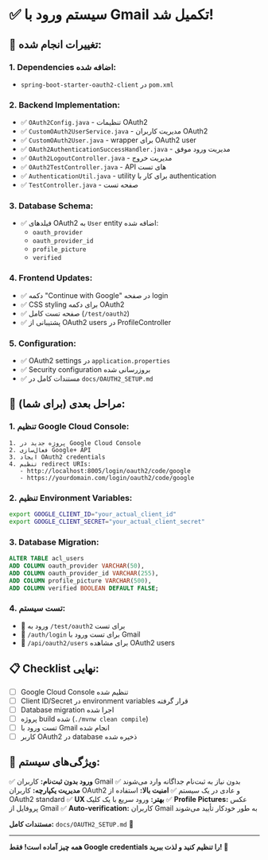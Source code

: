 # ✅ سیستم ورود با Gmail تکمیل شد!

## 🎯 تغییرات انجام شده:

### 1. **Dependencies اضافه شده:**
- `spring-boot-starter-oauth2-client` در `pom.xml`

### 2. **Backend Implementation:**
- ✅ `OAuth2Config.java` - تنظیمات OAuth2 
- ✅ `CustomOAuth2UserService.java` - مدیریت کاربران OAuth2
- ✅ `CustomOAuth2User.java` - wrapper برای OAuth2 user
- ✅ `OAuth2AuthenticationSuccessHandler.java` - مدیریت ورود موفق
- ✅ `OAuth2LogoutController.java` - مدیریت خروج
- ✅ `OAuth2TestController.java` - API های تست
- ✅ `AuthenticationUtil.java` - utility برای کار با authentication
- ✅ `TestController.java` - صفحه تست

### 3. **Database Schema:**
- ✅ فیلدهای OAuth2 به `User` entity اضافه شده:
  - `oauth_provider`
  - `oauth_provider_id` 
  - `profile_picture`
  - `verified`

### 4. **Frontend Updates:**
- ✅ دکمه "Continue with Google" در صفحه login
- ✅ CSS styling برای دکمه OAuth2
- ✅ صفحه تست کامل (`/test/oauth2`)
- ✅ پشتیبانی از OAuth2 users در ProfileController

### 5. **Configuration:**
- ✅ OAuth2 settings در `application.properties`
- ✅ Security configuration بروزرسانی شده
- ✅ مستندات کامل در `docs/OAUTH2_SETUP.md`

## 🚀 مراحل بعدی (برای شما):

### 1. **تنظیم Google Cloud Console:**
```
1. پروژه جدید در Google Cloud Console
2. فعال‌سازی Google+ API  
3. ایجاد OAuth2 credentials
4. تنظیم redirect URIs:
   - http://localhost:8005/login/oauth2/code/google
   - https://yourdomain.com/login/oauth2/code/google
```

### 2. **تنظیم Environment Variables:**
```bash
export GOOGLE_CLIENT_ID="your_actual_client_id"
export GOOGLE_CLIENT_SECRET="your_actual_client_secret"
```

### 3. **Database Migration:**
```sql
ALTER TABLE acl_users 
ADD COLUMN oauth_provider VARCHAR(50),
ADD COLUMN oauth_provider_id VARCHAR(255),
ADD COLUMN profile_picture VARCHAR(500),
ADD COLUMN verified BOOLEAN DEFAULT FALSE;
```

### 4. **تست سیستم:**
- 🔗 ورود به `/test/oauth2` برای تست
- 🔗 `/auth/login` برای تست ورود با Gmail
- 🔗 `/api/oauth2/users` برای مشاهده OAuth2 users

## 📋 Checklist نهایی:

- [ ] Google Cloud Console تنظیم شده
- [ ] Client ID/Secret در environment variables قرار گرفته
- [ ] Database migration اجرا شده
- [ ] پروژه build شده (`./mvnw clean compile`)
- [ ] تست ورود با Gmail انجام شده
- [ ] کاربر OAuth2 در database ذخیره شده

## 🎉 ویژگی‌های سیستم:

✅ **ورود بدون ثبت‌نام:** کاربران Gmail بدون نیاز به ثبت‌نام جداگانه وارد می‌شوند
✅ **مدیریت یکپارچه:** کاربران OAuth2 و عادی در یک سیستم
✅ **امنیت بالا:** استفاده از OAuth2 standard
✅ **UX بهتر:** ورود سریع با یک کلیک
✅ **Profile Pictures:** عکس پروفایل از Gmail
✅ **Auto-verification:** کاربران Gmail به طور خودکار تأیید می‌شوند

**مستندات کامل:** `docs/OAUTH2_SETUP.md` 📖

---
**همه چیز آماده است! فقط Google credentials را تنظیم کنید و لذت ببرید! 🚀**
